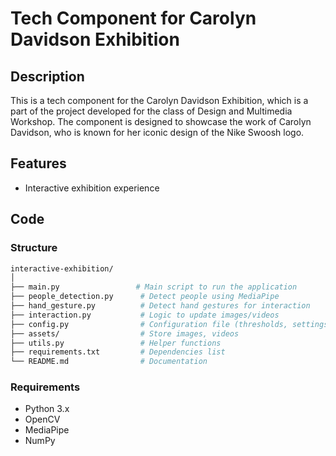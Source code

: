 # Tech Component for Carolyn Davidson Exhibition

## Description

This is a tech component for the Carolyn Davidson Exhibition, which is a part of the project developed for the class of Design and Multimedia Workshop. The component is designed to showcase the work of Carolyn Davidson, who is known for her iconic design of the Nike Swoosh logo.

## Features

- Interactive exhibition experience

## Code

### Structure

```bash
interactive-exhibition/
│
├── main.py                 # Main script to run the application
├── people_detection.py      # Detect people using MediaPipe
├── hand_gesture.py          # Detect hand gestures for interaction
├── interaction.py           # Logic to update images/videos
├── config.py                # Configuration file (thresholds, settings)
├── assets/                  # Store images, videos
├── utils.py                 # Helper functions
├── requirements.txt         # Dependencies list
└── README.md                # Documentation
```

### Requirements

- Python 3.x
- OpenCV
- MediaPipe
- NumPy
